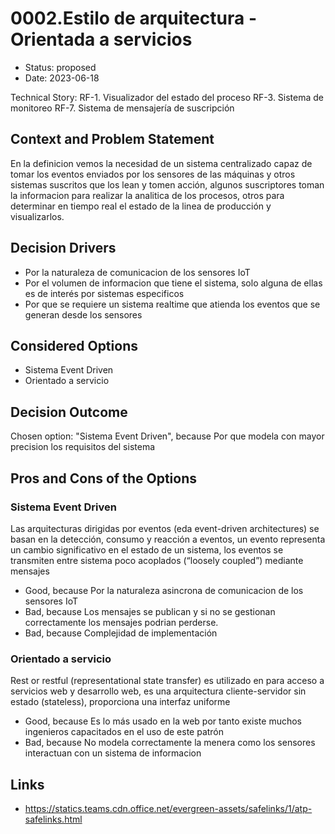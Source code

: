 # 0002.Estilo de arquitectura - Orientada a servicios

* Status: proposed
* Date: 2023-06-18

Technical Story: 
RF-1.  Visualizador del estado del proceso
RF-3.  Sistema de monitoreo
RF-7.  Sistema de mensajería de suscripción

## Context and Problem Statement

En la definicion vemos la necesidad de un sistema centralizado capaz de tomar los eventos enviados por los sensores de las máquinas y otros sistemas suscritos que los lean y tomen acción, algunos suscriptores toman la informacion para realizar la analitica de los procesos, otros para determinar en tiempo real el estado de la linea de producción y visualizarlos.

## Decision Drivers

* Por la naturaleza de comunicacion de los sensores IoT
* Por el volumen de informacion que tiene el sistema, solo alguna de ellas es de interés por sistemas especificos
* Por que se requiere un sistema realtime que atienda los eventos que se generan desde los sensores

## Considered Options

* Sistema Event Driven
* Orientado a servicio

## Decision Outcome

Chosen option: "Sistema Event Driven", because Por que modela con mayor precision los requisitos del sistema

## Pros and Cons of the Options

### Sistema Event Driven

Las arquitecturas dirigidas por eventos (eda event-driven architectures) se basan en la detección, consumo y reacción a eventos, un evento representa un cambio significativo en el estado de un sistema, los eventos se transmiten entre sistema poco acoplados (“loosely coupled”) mediante mensajes

* Good, because Por la naturaleza asincrona de comunicacion de los sensores IoT
* Bad, because Los mensajes se publican y si no se gestionan correctamente los mensajes podrian perderse.
* Bad, because Complejidad de implementación

### Orientado a servicio

Rest or restful (representational state transfer) es utilizado en para acceso a servicios web y desarrollo web, es una arquitectura cliente-servidor sin estado (stateless), proporciona una interfaz uniforme

* Good, because Es lo más usado en la web por tanto existe muchos ingenieros capacitados en el uso de este patrón
* Bad, because No modela correctamente la menera como los sensores interactuan con un sistema de informacion

## Links

* https://statics.teams.cdn.office.net/evergreen-assets/safelinks/1/atp-safelinks.html
